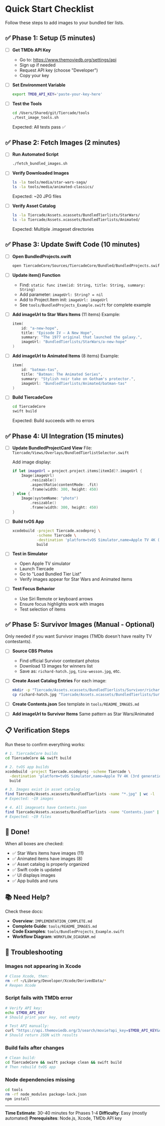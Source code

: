 # Quick Start Checklist

Follow these steps to add images to your bundled tier lists.

## ✅ Phase 1: Setup (5 minutes)

- [ ] **Get TMDb API Key**
  - Go to: https://www.themoviedb.org/settings/api
  - Sign up if needed
  - Request API key (choose "Developer")
  - Copy your key

- [ ] **Set Environment Variable**
  ```bash
  export TMDB_API_KEY='paste-your-key-here'
  ```

- [ ] **Test the Tools**
  ```bash
  cd /Users/Shared/git/Tiercade/tools
  ./test_image_tools.sh
  ```
  Expected: All tests pass ✅

## ✅ Phase 2: Fetch Images (2 minutes)

- [ ] **Run Automated Script**
  ```bash
  ./fetch_bundled_images.sh
  ```

- [ ] **Verify Downloaded Images**
  ```bash
  ls -la tools/media/star-wars-saga/
  ls -la tools/media/animated-classics/
  ```
  Expected: ~20 JPG files

- [ ] **Verify Asset Catalog**
  ```bash
  ls -la Tiercade/Assets.xcassets/BundledTierlists/StarWars/
  ls -la Tiercade/Assets.xcassets/BundledTierlists/Animated/
  ```
  Expected: Multiple .imageset directories

## ✅ Phase 3: Update Swift Code (10 minutes)

- [ ] **Open BundledProjects.swift**
  ```bash
  open TiercadeCore/Sources/TiercadeCore/Bundled/BundledProjects.swift
  ```

- [ ] **Update item() Function**
  - Find: `static func item(id: String, title: String, summary: String)`
  - Add parameter: `imageUrl: String? = nil`
  - Add to Project.Item init: `imageUrl: imageUrl`
  - See `tools/BundledProjects_Example.swift` for complete example

- [ ] **Add imageUrl to Star Wars Items** (11 items)
  Example:
  ```swift
  item(
      id: "a-new-hope",
      title: "Episode IV — A New Hope",
      summary: "The 1977 original that launched the galaxy.",
      imageUrl: "BundledTierlists/StarWars/a-new-hope"
  )
  ```

- [ ] **Add imageUrl to Animated Items** (8 items)
  Example:
  ```swift
  item(
      id: "batman-tas",
      title: "Batman: The Animated Series",
      summary: "Stylish noir take on Gotham's protector.",
      imageUrl: "BundledTierlists/Animated/batman-tas"
  )
  ```

- [ ] **Build TiercadeCore**
  ```bash
  cd TiercadeCore
  swift build
  ```
  Expected: Build succeeds with no errors

## ✅ Phase 4: UI Integration (15 minutes)

- [ ] **Update BundledProjectCard View**
  File: `Tiercade/Views/Overlays/BundledTierlistSelector.swift`
  
  Add image display:
  ```swift
  if let imageUrl = project.project.items[itemId]?.imageUrl {
      Image(imageUrl)
          .resizable()
          .aspectRatio(contentMode: .fit)
          .frame(width: 300, height: 450)
  } else {
      Image(systemName: "photo")
          .resizable()
          .frame(width: 300, height: 450)
  }
  ```

- [ ] **Build tvOS App**
  ```bash
  xcodebuild -project Tiercade.xcodeproj \
             -scheme Tiercade \
             -destination 'platform=tvOS Simulator,name=Apple TV 4K (3rd generation),OS=latest' \
             build
  ```

- [ ] **Test in Simulator**
  - Open Apple TV simulator
  - Launch Tiercade
  - Go to "Load Bundled Tier List"
  - Verify images appear for Star Wars and Animated items

- [ ] **Test Focus Behavior**
  - Use Siri Remote or keyboard arrows
  - Ensure focus highlights work with images
  - Test selection of items

## ✅ Phase 5: Survivor Images (Manual - Optional)

Only needed if you want Survivor images (TMDb doesn't have reality TV contestants).

- [ ] **Source CBS Photos**
  - Find official Survivor contestant photos
  - Download 13 images for winners list
  - Save as: `richard-hatch.jpg`, `tina-wesson.jpg`, etc.

- [ ] **Create Asset Catalog Entries**
  For each image:
  ```bash
  mkdir -p "Tiercade/Assets.xcassets/BundledTierlists/Survivor/richard-hatch.imageset"
  cp richard-hatch.jpg "Tiercade/Assets.xcassets/BundledTierlists/Survivor/richard-hatch.imageset/"
  ```

- [ ] **Create Contents.json**
  See template in `tools/README_IMAGES.md`

- [ ] **Add imageUrl to Survivor Items**
  Same pattern as Star Wars/Animated

## 📋 Verification Steps

Run these to confirm everything works:

```bash
# 1. TiercadeCore builds
cd TiercadeCore && swift build

# 2. tvOS app builds
xcodebuild -project Tiercade.xcodeproj -scheme Tiercade \
  -destination 'platform=tvOS Simulator,name=Apple TV 4K (3rd generation),OS=latest' \
  build

# 3. Images exist in asset catalog
find Tiercade/Assets.xcassets/BundledTierlists -name "*.jpg" | wc -l
# Expected: ~19 images

# 4. All imagesets have Contents.json
find Tiercade/Assets.xcassets/BundledTierlists -name "Contents.json" | wc -l
# Expected: ~19 files
```

## 🎉 Done!

When all boxes are checked:
- ✅ Star Wars items have images (11)
- ✅ Animated items have images (8)
- ✅ Asset catalog is properly organized
- ✅ Swift code is updated
- ✅ UI displays images
- ✅ App builds and runs

## 📚 Need Help?

Check these docs:
- **Overview**: `IMPLEMENTATION_COMPLETE.md`
- **Complete Guide**: `tools/README_IMAGES.md`
- **Code Examples**: `tools/BundledProjects_Example.swift`
- **Workflow Diagram**: `WORKFLOW_DIAGRAM.md`

## 🚨 Troubleshooting

### Images not appearing in Xcode
```bash
# Close Xcode, then:
rm -rf ~/Library/Developer/Xcode/DerivedData/*
# Reopen Xcode
```

### Script fails with TMDb error
```bash
# Verify API key:
echo $TMDB_API_KEY
# Should print your key, not empty

# Test API manually:
curl "https://api.themoviedb.org/3/search/movie?api_key=$TMDB_API_KEY&query=star+wars"
# Should return JSON with results
```

### Build fails after changes
```bash
# Clean build:
cd TiercadeCore && swift package clean && swift build
# Then rebuild tvOS app
```

### Node dependencies missing
```bash
cd tools
rm -rf node_modules package-lock.json
npm install
```

---

**Time Estimate**: 30-40 minutes for Phases 1-4
**Difficulty**: Easy (mostly automated)
**Prerequisites**: Node.js, Xcode, TMDb API key
